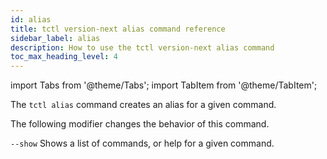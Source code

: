 ```yaml
---
id: alias
title: tctl version-next alias command reference
sidebar_label: alias
description: How to use the tctl version-next alias command
toc_max_heading_level: 4
---
```


<!-- THIS FILE IS GENERATED. DO NOT EDIT THIS FILE DIRECTLY -->

import Tabs from '@theme/Tabs';
import TabItem from '@theme/TabItem';

The `tctl alias` command creates an alias for a given command.

The following modifier changes the behavior of this command.

`--show`
Shows a list of commands, or help for a given command.
